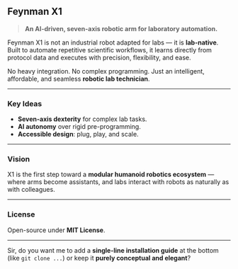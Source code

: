 ## Feynman X1

> **An AI-driven, seven-axis robotic arm for laboratory automation.**

Feynman X1 is not an industrial robot adapted for labs — it is **lab-native**.
Built to automate repetitive scientific workflows, it learns directly from protocol data and executes with precision, flexibility, and ease.

No heavy integration. No complex programming.
Just an intelligent, affordable, and seamless **robotic lab technician**.

---

### Key Ideas

* **Seven-axis dexterity** for complex lab tasks.
* **AI autonomy** over rigid pre-programming.
* **Accessible design**: plug, play, and scale.

---

### Vision

X1 is the first step toward a **modular humanoid robotics ecosystem** — where arms become assistants, and labs interact with robots as naturally as with colleagues.

---

### License

Open-source under **MIT License**.

---

Sir, do you want me to add a **single-line installation guide** at the bottom (like `git clone ...`) or keep it **purely conceptual and elegant**?
